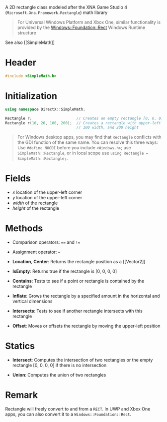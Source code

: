 A 2D rectangle class modeled after the XNA Game Studio 4 (``Microsoft.Xna.Framework.Rectangle``) math library

> For Universal Windows Platform and Xbox One, similar functionality is provided by the [Windows::Foundation::Rect](https://docs.microsoft.com/en-us/uwp/api/Windows.Foundation.Rect) Windows Runtime structure

See also [[SimpleMath]]

# Header
```cpp
#include <SimpleMath.h>
```

# Initialization

```cpp
using namespace DirectX::SimpleMath;

Rectangle r;                    // Creates an empty rectangle [0, 0, 0, 0]
Rectangle r(10, 20, 100, 200);  // Creates a rectangle with upper-left [10,20]
                                // 100 width, and 200 height
```

> For Windows desktop apps, you may find that ``Rectangle`` conflicts with the GDI function of the same name. You can resolve this three ways: Use ``#define NOGDI`` before you include ``<Windows.h>``; use ``SimpleMath::Rectangle``, or in local scope use ``using Rectangle = SimpleMath::Rectangle;``.

# Fields
* *x* location of the upper-left corner
* *y* location of the upper-left corner
* *width* of the rectangle
* *height* of the rectangle

# Methods
* Comparison operators: ``==`` and ``!=``
* Assignment operator: ``=``

* **Location**, **Center**: Returns the rectangle position as a [[Vector2]]

* **IsEmpty**: Returns true if the rectangle is [0, 0, 0, 0]

* **Contains**: Tests to see if a point or rectangle is contained by the rectangle

* **Inflate**: Grows the rectangle by a specified amount in the horizontal and vertical dimensions

* **Intersects**: Tests to see if another rectangle intersects with this rectangle

* **Offset**: Moves or offsets the rectangle by moving the upper-left position

# Statics
* **Intersect**: Computes the intersection of two rectangles or the empty rectangle [0, 0, 0, 0] if there is no intersection

* **Union**: Computes the union of two rectangles

# Remark
Rectangle will freely convert to and from a ``RECT``. In UWP and Xbox One apps, you can also convert it to a ``Windows::Foundation::Rect``.
